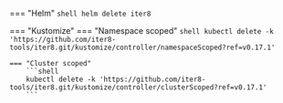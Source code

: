 === "Helm"
    ```shell
    helm delete iter8
    ```
    
=== "Kustomize"
    === "Namespace scoped"
        ```shell
        kubectl delete -k 'https://github.com/iter8-tools/iter8.git/kustomize/controller/namespaceScoped?ref=v0.17.1'
        ```

    === "Cluster scoped"
        ```shell
        kubectl delete -k 'https://github.com/iter8-tools/iter8.git/kustomize/controller/clusterScoped?ref=v0.17.1'
        ```
